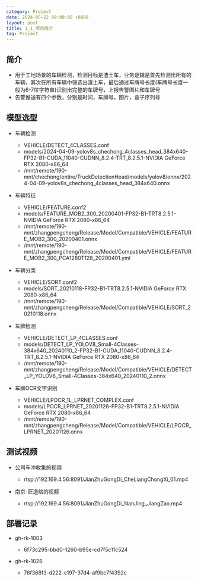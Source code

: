 ```yaml
---
category: Project
date: 2024-05-22 09:00:00 +0800
layout: post
title: 1_1_项目简介
tag: Project
---
```

## 简介

+ 用于工地场景的车辆检测，检测目标是渣土车，业务逻辑是首先检测出所有的车辆，其次在所有车辆中筛选出渣土车，最后通过车牌号长度(车牌号长度一般为6-7位字符串)识别出完整的车牌号，上报告警图片和车牌号
+ 告警推送有四个参数，分别是时间，车牌号，图片，盒子序列号

## 模型选型

+ 车辆检测
  + VEHICLE/DETECT_4CLASSES.conf
  + models/2024-04-09-yolov8s_chechong_4classes_head_384x640-FP32-B1-CUDA_11040-CUDNN_8.2.4-TRT_8.2.5.1-NVIDIA GeForce RTX 2080-x86_64
  + /mnt/remote/190-mnt/chechong/entire/TruckDetectionHead/models/yolov8/onnx/2024-04-09-yolov8s_chechong_4classes_head_384x640.onnx

+ 车辆特征
  + VEHICLE/FEATURE.conf2
  + models/FEATURE_MOB2_300_20200401-FP32-B1-TRT8.2.5.1-NVIDIA GeForce RTX 2080-x86_64
  + /mnt/remote/190-mnt/zhangpengcheng/Release/Model/Compatible/VEHICLE/FEATURE_MOB2_300_20200401.onnx
  + /mnt/remote/190-mnt/zhangpengcheng/Release/Model/Compatible/VEHICLE/FEATURE_MOB2_300_PCA1280T128_20200401.yml

+ 车辆分类
  + VEHICLE/SORT.conf2
  + models/SORT_20210118-FP32-B1-TRT8.2.5.1-NVIDIA GeForce RTX 2080-x86_64
  + /mnt/remote/190-mnt/zhangpengcheng/Release/Model/Compatible/VEHICLE/SORT_20210118.onnx

+ 车牌检测
  + VEHICLE/DETECT_LP_4CLASSES.conf
  + models/DETECT_LP_YOLOV8_Small-4Classes-384x640_20240110_2-FP32-B1-CUDA_11040-CUDNN_8.2.4-TRT_8.2.5.1-NVIDIA GeForce RTX 2080-x86_64
  + /mnt/remote/190-mnt/zhangpengcheng/Release/Model/Compatible/VEHICLE/DETECT_LP_YOLOV8_Small-4Classes-384x640_20240110_2.onnx

+ 车牌OCR文字识别
  + VEHICLE/LPOCR_1L_LPRNET_COMPLEX.conf
  + models/LPOCR_LPRNET_20201126-FP32-B1-TRT8.2.5.1-NVIDIA GeForce RTX 2080-x86_64
  + /mnt/remote/190-mnt/zhangpengcheng/Release/Model/Compatible/VEHICLE/LPOCR_LPRNET_20201126.onnx

## 测试视频

+ 公司车冲收集的视频
  + rtsp://192.169.4.56:8091/JianZhuGongDi_CheLiangChongXi_01.mp4

+ 南京-匠造给的视频
  + rtsp://192.169.4.56:8091/JianZhuGongDi_NanJing_JiangZao.mp4

## 部署记录

+ gh-rk-1003
  + 6f73c295-bbd0-1260-b95e-cd7f5c11c524

+ gh-rk-1026
  + 76f368f3-d222-c197-37d4-af9bc7f4392c